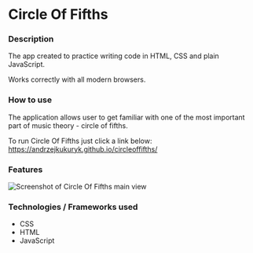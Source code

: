 # Circle Of Fifths 

### Description
The app created to practice writing code in HTML, CSS and plain JavaScript. 

Works correctly with all modern browsers.

### How to use
The application allows user to get familiar with one of the most important part of music theory - circle of fifths. 

To run Circle Of Fifths just click a link below: <br>
https://andrzejkukuryk.github.io/circleoffifths/

### Features

![Screenshot of Circle Of Fifths main view](https://github.com/andrzejkukuryk/circleoffifths/assets/101364440/1e9eee5d-2183-4a06-8178-f03086c16a4e)


### Technologies / Frameworks used
+ CSS
+ HTML
+ JavaScript
